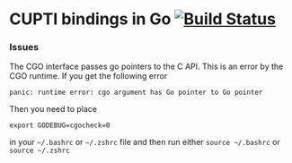 # CUPTI bindings in Go [![Build Status](https://travis-ci.org/rai-project/go-cupti.svg?branch=master)](https://travis-ci.org/rai-project/go-cupti)

### Issues

The CGO interface passes go pointers to the C API. This is an error by the CGO runtime.
If you get the following error


~~~
panic: runtime error: cgo argument has Go pointer to Go pointer
~~~

Then you need to place

~~~
export GODEBUG=cgocheck=0
~~~

in your `~/.bashrc` or `~/.zshrc` file and then run either `source ~/.bashrc` or `source ~/.zshrc`

